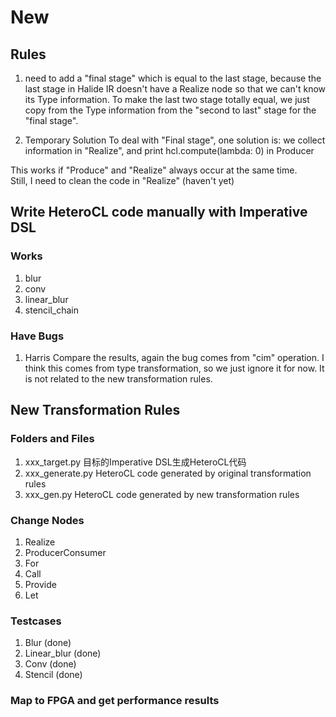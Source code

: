 # New
## Rules
1. need to add a "final stage" which is equal to the last stage, because the last stage in Halide IR doesn't have a Realize node so that we can't know its Type information. To make the last two stage totally equal, we just copy from the Type information from the "second to last" stage for the "final stage". 

2. Temporary Solution
To deal with "Final stage", one solution is: we collect information in "Realize", and print hcl.compute(lambda: 0) in Producer      

This works if "Produce" and "Realize" always occur at the same time.    
Still, I need to clean the code in "Realize" (haven't yet)  



## Write HeteroCL code manually with Imperative DSL
### Works
1. blur
2. conv
3. linear_blur
4. stencil_chain

### Have Bugs
1. Harris
Compare the results, again the bug comes from "cim" operation. I think this comes from type transformation, so we just ignore it for now. It is not related to the new transformation rules. 

## New Transformation Rules
### Folders and Files
1. xxx_target.py
目标的Imperative DSL生成HeteroCL代码
2. xxx_generate.py
HeteroCL code generated by original transformation rules
3. xxx_gen.py
HeteroCL code generated by new transformation rules

### Change Nodes
1. Realize
2. ProducerConsumer
3. For
4. Call
5. Provide
6. Let

### Testcases
1. Blur (done)
2. Linear_blur (done)
3. Conv (done)
4. Stencil (done)

### Map to FPGA and get performance results
